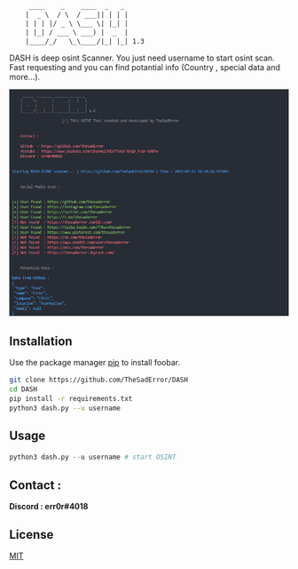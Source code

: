 ```
     ____    _    ____  _   _
    |  _ \  / \  / ___|| | | |
    | | | |/ _ \ \___ \| |_| |
    | |_| / ___ \ ___) |  _  |
    |____/_/   \_\____/|_| |_| 1.3
```
DASH is deep osint Scanner. You just need username to start osint scan. Fast requesting and you can find potantial info (Country , special data and more...). 

<div>
  <p align="center">
    <img src="sc2.png" width="800"> 
  </p>
</div>

## Installation

Use the package manager [pip](https://pip.pypa.io/en/stable/) to install foobar.

```bash
git clone https://github.com/TheSadError/DASH
cd DASH
pip install -r requirements.txt
python3 dash.py --u username
```

## Usage

```python
python3 dash.py --u username # start OSINT
```
## Contact : 
**Discord : err0r#4018**

## License
[MIT](https://choosealicense.com/licenses/mit/)  

